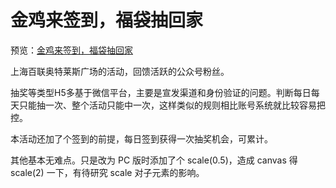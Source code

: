 # 金鸡来签到，福袋抽回家

预览：[金鸡来签到，福袋抽回家](https://forever-z-133.github.io/small-works/1/bb-lucky-bag/)

上海百联奥特莱斯广场的活动，回馈活跃的公众号粉丝。

抽奖等类型H5多基于微信平台，主要是宣发渠道和身份验证的问题。判断每日每天只能抽一次、整个活动只能中一次，这样类似的规则相比账号系统就比较容易把控。

本活动还加了个签到的前提，每日签到获得一次抽奖机会，可累计。

其他基本无难点。只是改为 PC 版时添加了个 scale(0.5)，造成 canvas 得 scale(2) 一下，有待研究 scale 对子元素的影响。